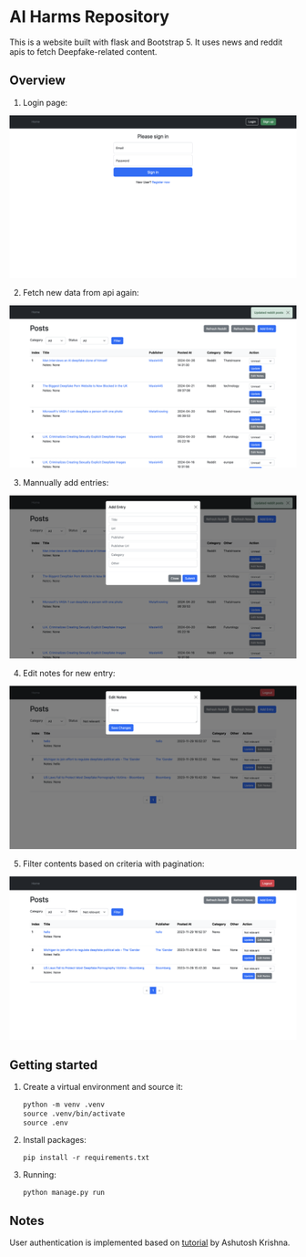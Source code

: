 # AI Harms Repository

This is a website built with flask and Bootstrap 5. It uses news and reddit apis to fetch Deepfake-related content.

## Overview

1. Login page:

![image](./res/Login.png)

2. Fetch new data from api again:

![image](./res/Interface.png)

3. Mannually add entries:

![image](./res/Manual-Add.png)

4. Edit notes for new entry:

![image](./res/Edit-Notes.png)

5. Filter contents based on criteria with pagination:

![image](./res/Filter.png)

## Getting started

1. Create a virtual environment and source it:

   ```
   python -m venv .venv
   source .venv/bin/activate
   source .env
   ```

2. Install packages:

   ```
   pip install -r requirements.txt
   ```

3. Running:

   ```
   python manage.py run
   ```

## Notes

User authentication is implemented based on [tutorial](https://www.freecodecamp.org/news/how-to-setup-user-authentication-in-flask/) by Ashutosh Krishna.
